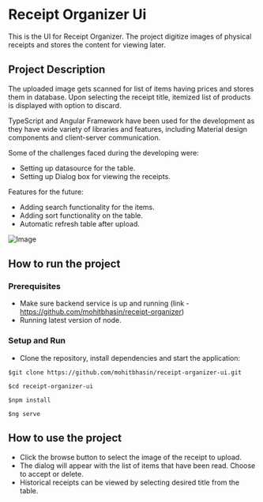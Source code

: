 # Receipt Organizer Ui

This is the UI for Receipt Organizer. The project digitize images of physical receipts and stores the content for viewing later.

## Project Description

The uploaded image gets scanned for list of items having prices and stores them in database. Upon selecting the receipt title, itemized list of products is displayed with option to discard.

TypeScript and Angular Framework have been used for the development as they have wide variety of libraries and features, including Material design components and client-server communication.

Some of the challenges faced during the developing were:
- Setting up datasource for the table.
- Setting up Dialog box for viewing the receipts.

Features for the future:
- Adding search functionality for the items.
- Adding sort functionality on the table.
- Automatic refresh table after upload.

![Image](https://github.com/mohitbhasin/receipt-organizer-ui/blob/develop/upload.gif?raw=true)

## How to run the project
### Prerequisites
- Make sure backend service is up and running (link - https://github.com/mohitbhasin/receipt-organizer)
- Running latest version of node.

### Setup and Run
- Clone the repository, install dependencies and start the application:
```
$git clone https://github.com/mohitbhasin/receipt-organizer-ui.git

$cd receipt-organizer-ui

$npm install

$ng serve
```
## How to use the project
- Click the browse button to select the image of the receipt to upload.
- The dialog will appear with the list of items that have been read. Choose to accept or delete.
- Historical receipts can be viewed by selecting desired title from the table.
